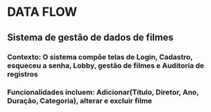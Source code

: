<h1>DATA FLOW</h1>

<h2>Sistema de gestão de dados de filmes</h2>

<h3>Contexto: O sistema compôe telas de Login, Cadastro, esqueceu a senha, Lobby, gestão de filmes e Auditoria de registros</h3>

<h3>Funcionalidades incluem: Adicionar(Título, Diretor, Ano, Duração, Categoria), alterar e excluir filme</h3>
